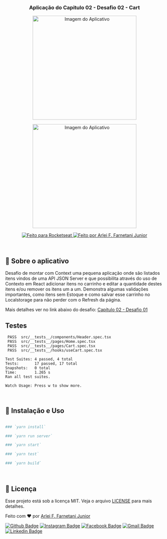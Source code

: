 <h3 align="center">
  Aplicação do Capitulo 02 - Desafio 02 - Cart
</h3>

<p align="center">
<img height="330" width="330" alt="Imagem do Aplicativo" src="https://www.notion.so/image/https%3A%2F%2Fs3-us-west-2.amazonaws.com%2Fsecure.notion-static.com%2F3d320e3c-a052-4f72-994e-aa69617ee85c%2FUntitled.png?table=block&id=c553563e-e14f-4b4d-9f80-b44d96c771b8&width=2020&userId=d8362244-4aa7-497b-9894-f26df8db4655&cache=v2">
</p>
<p align="center">
<img width="330" alt="Imagem do Aplicativo" src="https://www.notion.so/image/https%3A%2F%2Fs3-us-west-2.amazonaws.com%2Fsecure.notion-static.com%2Fa34120df-4046-4a84-8133-6eb987bceac6%2FUntitled.png?table=block&id=4e3c96e5-f7a7-4e1a-9fa9-34d99494047b&width=2000&userId=d8362244-4aa7-497b-9894-f26df8db4655&cache=v2">
</p>

<p align="center">
  <a href="#">
    <img alt="Feito para Rocketseat" src="https://img.shields.io/badge/made%20by-Rocketseat-purple%2306b656?style=flat-square">
  </a>

  <a href="https://www.github.com/farnetani/">
    <img alt="Feito por Arlei F. Farnetani Junior" src="https://img.shields.io/badge/solved%20by-Arlei%20F.%20Farnetani%20Junior-%2306b656?style=flat-square">
  </a>
</p>

<br>

## :rocket: Sobre o aplicativo

Desafio de montar com Context uma pequena aplicação onde são listados itens vindos de uma API JSON Server e que possibilita através do uso de Contexto em React adicionar itens no carrinho e editar a quantidade destes itens e/ou remover os itens um a um. Demonstra algumas validações importantes, como itens sem Estoque e como salvar esse carrinho no Localstorage para não perder com o Refresh da página.

Mais detalhes ver no link abaixo do desafio:
[Capítulo 02 - Desafio 01](https://www.notion.so/Desafio-01-Criando-um-hook-de-carrinho-de-compras-5769216778794019a83f544e79167b12)

## Testes
```
 PASS  src/__tests__/components/Header.spec.tsx
 PASS  src/__tests__/pages/Home.spec.tsx
 PASS  src/__tests__/pages/Cart.spec.tsx
 PASS  src/__tests__/hooks/useCart.spec.tsx

Test Suites: 4 passed, 4 total
Tests:       17 passed, 17 total
Snapshots:   0 total
Time:        1.265 s
Ran all test suites.

Watch Usage: Press w to show more.
```

<br>

## :wrench: Instalação e Uso

```bash

### `yarn install`

### `yarn run server`

### `yarn start`

### `yarn test`

### `yarn build`

```

<br>

## :memo: Licença

Esse projeto está sob a licença MIT. Veja o arquivo [LICENSE](/LICENSE) para mais detalhes.


Feito com :heart: por [Arlei F. Farnetani Junior](https://github.com/farnetani)

[![Github Badge](https://img.shields.io/github/followers/farnetani?style=social)](https://img.shields.io/github/followers/farnetani?style=social)
[![Instagram Badge](https://img.shields.io/badge/-farnetanijr-purple?style=flat-square&logo=Instagram&logoColor=white&link=https://www.instagram.com/farnetanijr/)](https://www.instagram.com/farnetanijr)
[![Facebook Badge](https://img.shields.io/badge/-farnetanijr-navy?style=flat-square&logo=Facebook&logoColor=white&link=https://www.facebook.com/farnetanijr/)](https://www.facebook.com/farnetanijr)
[![Gmail Badge](https://img.shields.io/badge/-farnetani@gmail.com-c14438?style=flat-square&logo=Gmail&logoColor=white&link=mailto:farnetani@gmail.com)](mailto:farnetani@gmail.com)
[![Linkedin Badge](https://img.shields.io/badge/-Arlei%20F.%20Farnetani%20Junior-blue?style=flat-square&logo=Linkedin&logoColor=white&link=https://www.linkedin.com/in/farnetani/)](https://www.linkedin.com/in/farnetani/)

